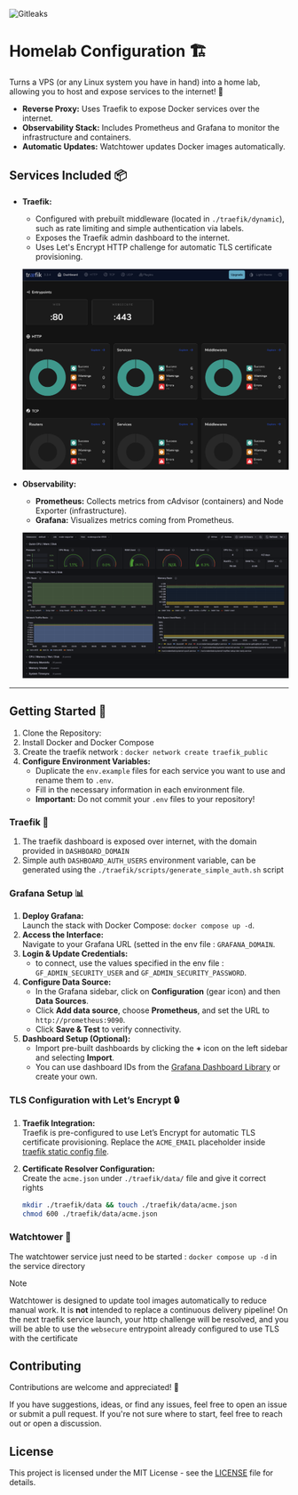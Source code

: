 ![Gitleaks](https://github.com/dirdr/homelab_config/actions/workflows/gitleaks.yaml/badge.svg)

# Homelab Configuration 🏗️

Turns a VPS (or any Linux system you have in hand) into a home lab, allowing you to host and expose services to the internet! 🔬

- **Reverse Proxy:** Uses Traefik to expose Docker services over the internet.
- **Observability Stack:** Includes Prometheus and Grafana to monitor the infrastructure and containers.
- **Automatic Updates:** Watchtower updates Docker images automatically.

## Services Included 📦
- **Traefik:**
  - Configured with prebuilt middleware (located in `./traefik/dynamic`), such as rate limiting and simple authentication via labels.
  - Exposes the Traefik admin dashboard to the internet.
  - Uses Let's Encrypt HTTP challenge for automatic TLS certificate provisioning.
  
  ![dashboard](./dashboard.png)

- **Observability:**  
  - **Prometheus:** Collects metrics from cAdvisor (containers) and Node Exporter (infrastructure).  
  - **Grafana:** Visualizes metrics coming from Prometheus.
  
  ![grafana](./grafana.png)

---

## Getting Started 🚀
1. Clone the Repository:
2. Install Docker and Docker Compose
3. Create the traefik network : `docker network create traefik_public`
4. **Configure Environment Variables:**  
   - Duplicate the `env.example` files for each service you want to use and rename them to `.env`.
   - Fill in the necessary information in each environment file.
   - **Important:** Do not commit your `.env` files to your repository!
     
### Traefik 🛫
1. The traefik dashboard is exposed over internet, with the domain provided in `DASHBOARD_DOMAIN`
2. Simple auth `DASHBOARD_AUTH_USERS` environment variable, can be generated using the `./traefik/scripts/generate_simple_auth.sh` script

### Grafana Setup 📊

1. **Deploy Grafana:**  
   Launch the stack with Docker Compose: `docker compose up -d`.
3. **Access the Interface:**  
   Navigate to your Grafana URL (setted in the env file : `GRAFANA_DOMAIN`.
4. **Login & Update Credentials:**  
   - to connect, use the values specified in the env file : `GF_ADMIN_SECURITY_USER` and `GF_ADMIN_SECURITY_PASSWORD`.
5. **Configure Data Source:**
   - In the Grafana sidebar, click on **Configuration** (gear icon) and then **Data Sources**.
   - Click **Add data source**, choose **Prometheus**, and set the URL to `http://prometheus:9090`.
   - Click **Save & Test** to verify connectivity.
6. **Dashboard Setup (Optional):**
   - Import pre-built dashboards by clicking the **+** icon on the left sidebar and selecting **Import**.
   - You can use dashboard IDs from the [Grafana Dashboard Library](https://grafana.com/grafana/dashboards) or create your own.

### TLS Configuration with Let’s Encrypt 🔒

1. **Traefik Integration:**  
   Traefik is pre-configured to use Let’s Encrypt for automatic TLS certificate provisioning.
   Replace the `ACME_EMAIL` placeholder inside [traefik static config file](./traefik/traefik.yaml).

3. **Certificate Resolver Configuration:**  
    Create the `acme.json` under `./traefik/data/` file and give it correct rights
    ```sh
    mkdir ./traefik/data && touch ./traefik/data/acme.json
    chmod 600 ./traefik/data/acme.json
    ```
### Watchtower 🗼
The watchtower service just need to be started : `docker compose up -d` in the service directory

> [!note]
> Watchtower is designed to update tool images automatically to reduce manual work.
> It is **not** intended to replace a continuous delivery pipeline!
    On the next traefik service launch, your http challenge will be resolved, and you will be able to use the `websecure` entrypoint already configured to use TLS with the certificate

## Contributing

Contributions are welcome and appreciated! 🎉

If you have suggestions, ideas, or find any issues, feel free to open an issue or submit a pull request.
If you're not sure where to start, feel free to reach out or open a discussion.

## License

This project is licensed under the MIT License - see the [LICENSE](LICENSE) file for details.
